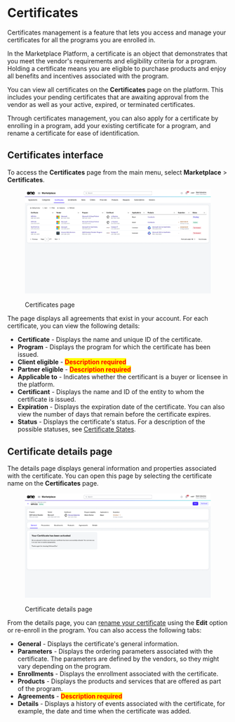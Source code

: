 # Certificates

Certificates management is a feature that lets you access and manage your certificates for all the programs you are enrolled in.

In the Marketplace Platform, a certificate is an object that demonstrates that you meet the vendor's requirements and eligibility criteria for a program. Holding a certificate means you are eligible to purchase products and enjoy all benefits and incentives associated with the program.&#x20;

You can view all certificates on the **Certificates** page on the platform. This includes your pending certificates that are awaiting approval from the vendor as well as your active, expired, or terminated certificates.&#x20;

Through certificates management, you can also apply for a certificate by enrolling in a program, add your existing certificate for a program, and rename a certificate for ease of identification.

## Certificates interface

To access the **Certificates** page from the main menu, select **Marketplace** > **Certificates**.

<figure><img src="../../../.gitbook/assets/certificates_page.png" alt=""><figcaption><p>Certificates page</p></figcaption></figure>

The page displays all agreements that exist in your account. For each certificate, you can view the following details:

* **Certificate** - Displays the name and unique ID of the certificate.
* **Program** - Displays the program for which the certificate has been issued.
* **Client eligible** - <mark style="color:red;">**Description required**</mark>
* **Partner eligible** - <mark style="color:red;">**Description required**</mark>
* **Applicable to** - Indicates whether the certificant is a buyer or licensee in the platform.
* **Certificant** - Displays the name and ID of the entity to whom the certificate is issued.
* **Expiration** - Displays the expiration date of the certificate. You can also view the number of days that remain before the certificate expires.&#x20;
* **Status** - Displays the certificate's status. For a description of the possible statuses, see [Certificate States](certificate-states.md).

## Certificate details page <a href="#subscription-details" id="subscription-details"></a>

The details page displays general information and properties associated with the certificate. You can open this page by selecting the certificate name on the **Certificates** page.&#x20;

<figure><img src="../../../.gitbook/assets/certificate_details_page.png" alt=""><figcaption><p>Certificate details page</p></figcaption></figure>

From the details page, you can [rename your certificate](rename-certificate.md) using the **Edit** option or re-enroll in the program. You can also access the following tabs:&#x20;

* **General** - Displays the certificate's general information.&#x20;
* **Parameters** - Displays the ordering parameters associated with the certificate. The parameters are defined by the vendors, so they might vary depending on the program.
* **Enrollments** - Displays the enrollment associated with the certificate.
* **Products** - Displays the products and services that are offered as part of the program.
* **Agreements** - <mark style="color:red;">**Description required**</mark>
* **Details** - Displays a history of events associated with the certificate, for example, the date and time when the certificate was added.
